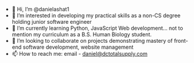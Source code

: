 - 👋 Hi, I’m @danielashat1
- 👀 I’m interested in developing my practical skills as a non-CS degree holding junior software engineer
- 🌱 I’m currently learning Python, JavaScript Web development... not to mention my curriculum as a B.S. Human Biology student.
- 💞️ I’m looking to collaborate on projects demonstrating mastery of front-end software development, website management
- 📫 How to reach me: email - daniel@dctotalsupply.com

<!---
danielashat1/danielashat1 is a ✨ special ✨ repository because its `README.md` (this file) appears on your GitHub profile.
You can click the Preview link to take a look at your changes.
--->

